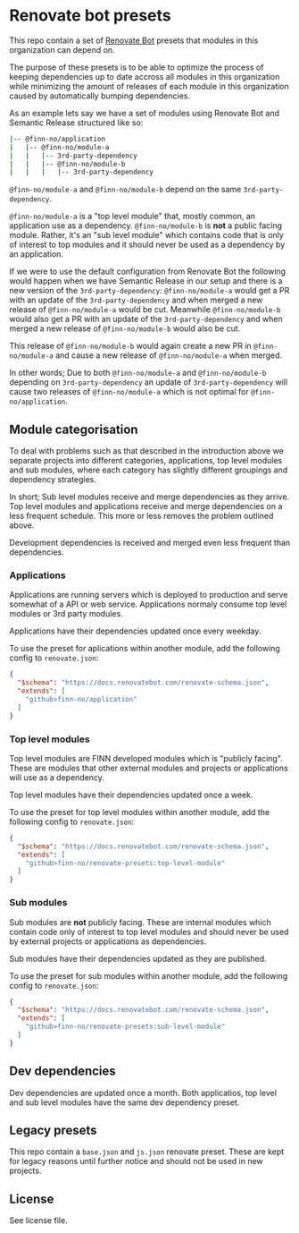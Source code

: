 # Renovate bot presets

This repo contain a set of [Renovate Bot](https://www.whitesourcesoftware.com/free-developer-tools/renovate/) presets that modules in this organization can depend on.

The purpose of these presets is to be able to optimize the process of keeping dependencies up to date accross all modules in this organization while minimizing the amount of releases of each module in this organization caused by automatically bumping dependencies.

As an example lets say we have a set of modules using Renovate Bot and Semantic Release structured like so:

```sh
|-- @finn-no/application
|   |-- @finn-no/module-a
|   |   |-- 3rd-party-dependency
|   |   |-- @finn-no/module-b
|   |   |   |-- 3rd-party-dependency
```

`@finn-no/module-a` and `@finn-no/module-b` depend on the same `3rd-party-dependency`.

`@finn-no/module-a` is a "top level module" that, mostly common, an application use as a dependency. `@finn-no/module-b` is __not__ a public facing module. Rather, it's an "sub level module" which contains code that is only of interest to top modules and it should never be used as a dependency by an application.

If we were to use the default configuration from Renovate Bot the following would happen when we have Semantic Release in our setup and there is a new version of the `3rd-party-dependency`: `@finn-no/module-a` would get a PR with an update of the `3rd-party-dependency` and when merged a new release of `@finn-no/module-a` would be cut. Meanwhile `@finn-no/module-b` would also get a PR with an update of the `3rd-party-dependency` and when merged a new release of `@finn-no/module-b` would also be cut. 

This release of `@finn-no/module-b` would again create a new PR in `@finn-no/module-a` and cause a new release of `@finn-no/module-a` when merged. 

In other words; Due to both `@finn-no/module-a` and `@finn-no/module-b` depending on `3rd-party-dependency` an update of `3rd-party-dependency` will cause two releases of `@finn-no/module-a` which is not optimal for `@finn-no/application`.

## Module categorisation

To deal with problems such as that described in the introduction above we separate projects into different categories, applications, top level modules and sub modules, where each category has slightly different groupings and dependency strategies.

In short; Sub level modules receive and merge dependencies as they arrive. Top level modules and applications receive and merge dependencies on a less frequent schedule. This more or less removes the problem outlined above.

Development dependencies is received and merged even less frequent than dependencies.

### Applications

Applications are running servers which is deployed to production and serve somewhat of a API or web service. Applications normaly consume top level modules or 3rd party modules.

Applications have their dependencies updated once every weekday.

To use the preset for aplications within another module, add the following config to `renovate.json`:

```json
{
  "$schema": "https://docs.renovatebot.com/renovate-schema.json",
  "extends": [
    "github>finn-no/application"
  ]
}
```

### Top level modules

Top level modules are FINN developed modules which is "publicly facing". These are modules that other external modules and projects or applications will use as a dependency. 

Top level modules have their dependencies updated once a week.

To use the preset for top level modules within another module, add the following config to `renovate.json`:

```json
{
  "$schema": "https://docs.renovatebot.com/renovate-schema.json",
  "extends": [
    "github>finn-no/renovate-presets:top-level-module"
  ]
}
```

### Sub modules

Sub modules are __not__ publicly facing. These are internal modules which contain code only of interest to top level modules and should never be used by external projects or applications as dependencies.

Sub modules have their dependencies updated as they are published.

To use the preset for sub modules within another module, add the following config to `renovate.json`:

```json
{
  "$schema": "https://docs.renovatebot.com/renovate-schema.json",
  "extends": [
    "github>finn-no/renovate-presets:sub-level-module"
  ]
}
```

## Dev dependencies

Dev dependencies are updated once a month. Both applicatios, top level and sub level modules have the same dev dependency preset.

## Legacy presets

This repo contain a `base.json` and `js.json` renovate preset. These are kept for legacy reasons until further notice and should not be used in new projects.

## License

See license file.
